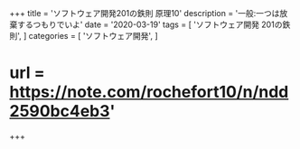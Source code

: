 +++
title = 'ソフトウェア開発201の鉄則 原理10'
description = '一般:一つは放棄するつもりでいよ'
date = '2020-03-19'
tags = [
    'ソフトウェア開発 201の鉄則',
]
categories = [
    'ソフトウェア開発',
]
# url = https://note.com/rochefort10/n/ndd2590bc4eb3'
+++
